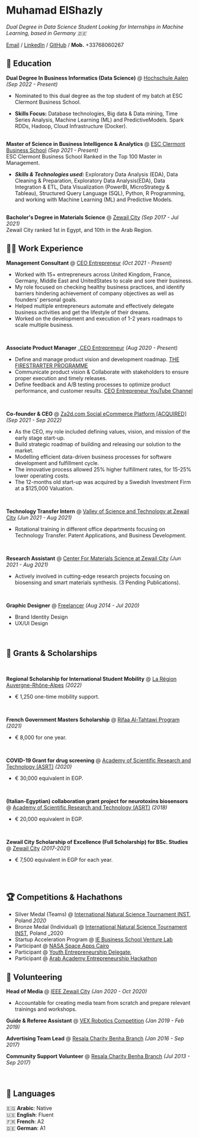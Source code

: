 # Muhamad ElShazly

_Dual Degree in Data Science Student Looking for Internships in Machine Learning, based in Germany 🇩🇪_ <br>

[Email](muhamadsalahuldin@gmail.com) / [LinkedIn](https://www.linkedin.com/in/muhamadelshazly/) / [GitHub](https://github.com/M-ElShazly/) / **Mob.** +33768060267 

## 📖 Education

**Dual Degree In Business Informatics (Data Science)** @ [Hochschule Aalen](https://www.hs-aalen.de/de/courses/54) _(Sep 2022 - Present)_ <br>

  - Nominated to this dual degree as the top student of my batch at ESC Clermont Business School.

  - **Skills Focus:** Database technologies, Big data & Data mining, Time Series Analysis, Machine Learning (ML)
and PredictiveModels. Spark RDDs, Hadoop, Cloud Infrastructure (Docker).
<br><br>

**Master of Science in Business Intelligence & Analytics** @ [ESC Clermont Business School](https://www.esc-clermont.fr/en/programme/msc-business-intelligence-analytics/) _(Sep 2021 - Present)_ <br>
ESC Clermont Business School Ranked in the Top 100 Master in Management.

  - **_Skills & Technologies used:_** Exploratory Data Analysis (EDA), Data Cleaning & Preparation, Exploratory Data Analysis(EDA), Data Integration & ETL, Data Visualization (PowerBI, MicroStrategy & Tableau), Structured Query Language (SQL), Python, R Programming, and working with Machine Learning (ML) and Predictive Models.
<br><br>

**Bacholer's Degree in Materials Science** @ [Zewail City](https://www.zewailcity.edu.eg/main/content.php?lang=en&alias=materials_science) _(Sep 2017 - Jul 2021)_ <br>
Zewail City ranked 1st in Egypt, and 10th in the Arab Region.

## 🧑‍💼 Work Experience

**Management Consultant** @ [CEO Entrepreneur](https://ceoentrepreneur.com/) _(Oct 2021 - Present)_ <br>

  - Worked with 15+ entrepreneurs across United Kingdom, France, Germany, Middle East and UnitedStates to scale and sore their business.
  - My role focused on checking healthy business practices, and identify barriers hindering achievement of company objectives as well as founders’ personal goals.
  - Helped multiple entrepreneurs automate and effectively delegate business activities and get the lifestyle of their dreams.
  - Worked on the development and execution of 1-2 years roadmaps to scale multiple business.

<br> 

**Associate Product Manager** _[CEO Entrepreneur](https://ceoentrepreneur.com/) _(Aug 2020 - Present)_ <br>

  - Define and manage product vision and development roadmap. [THE FIRESTRARTER PROGRAMME](https://ceoentrepreneur.com/firestarter/)
  - Communicate product vision & Collaborate with stakeholders to ensure proper execution and timely releases.
  - Define feedback and A/B testing processes to optimize product performance, and customer results. [CEO Entrepreneur YouTube Channel](https://www.youtube.com/c/CEOEntrepreneur)

<br>

**Co-founder & CEO** @ [Za2d.com Social eCommerce Platform [ACQUIRED]](https://www.facebook.com/groups/250104223638207) _(Sep 2021 - Sep 2022)_ <br>

  - As the CEO, my role included defining values, vision, and mission of the early stage start-up.
  - Build strategic roadmap of building and releasing our solution to the market.
  - Modelling efficient data-driven business processes for software development and fulfillment cycle.
  - The innovative process allowed 25% higher fulfillment rates, for 15-25% lower operating costs.
  - The 12-months old start-up was acquired by a Swedish Investment Firm at a $125,000 Valuation.

<br>

**Technology Transfer Intern** @ [Valley of Science and Technology at Zewail City](https://www.zewailcity.edu.eg/) _(Jun 2021 - Aug 2021)_ <br>

  - Rotational training in different office departments focusing on Technology Transfer. Patent Applications, and Business Development.

<br>

**Research Assistant** @ [Center For Materials Science at Zewail City](https://www.zewailcity.edu.eg/) _(Jun 2021 - Aug 2021)_ <br>

  - Actively involved in cutting-edge research projects focusing on biosensing and smart materials synthesis. (3 Pending Publications).
  
<br>

**Graphic Designer** @ [Freelancer](https://www.linkedin.com/in/muhamadelshazly) _(Aug 2014 - Jul 2020)_ <br>

  - Brand Identity Design
  - UX/UI Design
  
<bt><br>

## 🚀 Grants & Scholarships
<br>

**Regional Scholarship for International Student Mobility** @ [La Région Auvergne-Rhône-Alpes](https://bourses.auvergnerhonealpes.fr/) _(2022)_ <br>

  - € 1,250 one-time mobility support.

<br>

**French Government Masters Scholarship** @ [Rifaa Al-Tahtawi Program](https://www.egypte.campusfrance.org/en/scholarships-for-egyptian-students-in-france) _(2021)_ <br>

  - € 8,000 for one year.
  
  
<br>

**COVID-19 Grant for drug screening** @ [Academy of Scientific Research and Technology (ASRT)](http://www.asrt.sci.eg/) _(2020)_ <br>

  - € 30,000 equivalent in EGP.

<br>

**(Italian-Egyptian) collaboration grant project for neurotoxins biosensors** @ [Academy of Scientific Research and Technology (ASRT)](http://www.asrt.sci.eg/) _(2018)_ <br>

  - € 20,000 equivalent in EGP.

<br>

**Zewail City Scholarship of Excellence (Full Scholarship) for BSc. Studies** @ [Zewail City](https://www.zewailcity.edu.eg/) _(2017-2021)_ <br>

  - € 7,500 equivalent in EGP for each year.

<br><br>

## 🏆 Competitions & Hachathons

- Silver Medal (Teams) @ [International Natural Science Tournament INST](https://scitourn.com/inst/), Poland _2020_
- Bronze Medal (Individual) @ [International Natural Science Tournament INST](https://scitourn.com/inst/), Poland _2020
- Startup Acceleration Program @ [IE Business School Venture Lab](https://www.ie.edu/entrepreneurship/programs-initiatives/initiatives/venture-lab/)
- Participant  @ [NASA Space Apps Cairo](https://www.spaceappscairo.com/) 
- Participant @ [Youth Entrepreneurship Delegate](https://www.egypttoday.com/Tag/40108/Young-Entrepreneurs-Day),
- Participant @ [Arab Academy Entrepreneurship Hackathon](https://aast.edu/en/)


## 📌 Volunteering

**Head of Media** @ [IEEE Zewail City](https://www.linkedin.com/company/ieee-zewail-city/) _(Jan 2020 - Oct 2020)_<br>
  - Accountable for creating media team from scratch and prepare relevant trainings and workshops.

**Guide & Referee Assistant** @ [VEX Robotics Competition](https://www.vexrobotics.com/v5/competition/vrc-current-game?___store=vexroboticseu&___from_store=vexrobotics) _(Jan 2019 - Feb 2019)_<br>

**Advertising Team Lead** @ [Resala Charity Benha Branch](https://www.facebook.com/profile.php?id=100064909081348&ref=py_c) _(Jan 2016 - Sep 2017)_<br>

**Community Support Volunteer** @ [Resala Charity Benha Branch](https://www.facebook.com/profile.php?id=100064909081348&ref=py_c) _(Jul 2013 - Sep 2017)_<br>
  <br><br>


## 💬 Languages

🇪🇬 **Arabic**: Native <br>
🇺🇸 **English**: Fluent <br>
🇫🇷 **French**: A2 <br>
🇩🇪 **German**: A1
<br><br>
